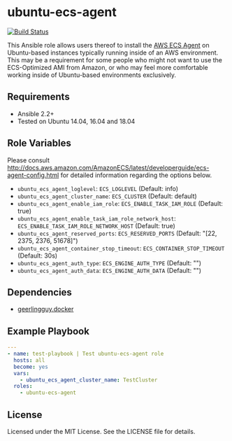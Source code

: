 # ubuntu-ecs-agent

[![Build Status](https://travis-ci.org/johanmeiring/ansible-ubuntu-ecs-agent.svg?branch=master)](https://travis-ci.org/johanmeiring/ansible-ubuntu-ecs-agent)

This Ansible role allows users thereof to install the [AWS ECS Agent](https://github.com/aws/amazon-ecs-agent) on Ubuntu-based instances typically running inside of an AWS environment.  This may be a requirement for some people who might not want to use the ECS-Optimized AMI from Amazon, or who may feel more comfortable working inside of Ubuntu-based environments exclusively.

## Requirements

* Ansible 2.2+
* Tested on Ubuntu 14.04, 16.04 and 18.04

## Role Variables

Please consult http://docs.aws.amazon.com/AmazonECS/latest/developerguide/ecs-agent-config.html for detailed information regarding the options below.

* `ubuntu_ecs_agent_loglevel`: `ECS_LOGLEVEL` (Default: info)
* `ubuntu_ecs_agent_cluster_name`: `ECS_CLUSTER` (Default: default)
* `ubuntu_ecs_agent_enable_iam_role`: `ECS_ENABLE_TASK_IAM_ROLE` (Default: true)
* `ubuntu_ecs_agent_enable_task_iam_role_network_host`: `ECS_ENABLE_TASK_IAM_ROLE_NETWORK_HOST` (Default: true)
* `ubuntu_ecs_agent_reserved_ports`: `ECS_RESERVED_PORTS` (Default: "[22, 2375, 2376, 51678]")
* `ubuntu_ecs_agent_container_stop_timeout`: `ECS_CONTAINER_STOP_TIMEOUT` (Default: 30s)
* `ubuntu_ecs_agent_auth_type`: `ECS_ENGINE_AUTH_TYPE` (Default: "")
* `ubuntu_ecs_agent_auth_data`: `ECS_ENGINE_AUTH_DATA` (Default: "")

## Dependencies

* [geerlingguy.docker](https://galaxy.ansible.com/geerlingguy/docker/)

## Example Playbook

```yaml
---
- name: test-playbook | Test ubuntu-ecs-agent role
  hosts: all
  become: yes
  vars:
    - ubuntu_ecs_agent_cluster_name: TestCluster
  roles:
    - ubuntu-ecs-agent
```

## License

Licensed under the MIT License. See the LICENSE file for details.

